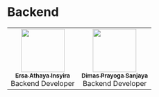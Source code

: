 # Backend

<table>
  <tr>
    <td align="center"><a href="https://github.com/ersaathayainsyira"><img src="https://avatars.githubusercontent.com/u/100759812?v=4" width="100px;" alt=""/><br /><sub><b>Ersa Athaya Insyira</b></sub></a><br /><a title="Code">Backend</a> <a>Developer</a></td>
    <td align="center"><a href="https://github.com/dimaspsanjaya"><img src="https://avatars.githubusercontent.com/u/101155465?v=4" width="100px;" alt=""/><br /><sub><b>Dimas Prayoga Sanjaya</b></sub></a><br /><a title="Code">Backend</a> <a>Developer</a></td>
  </tr>
</table>